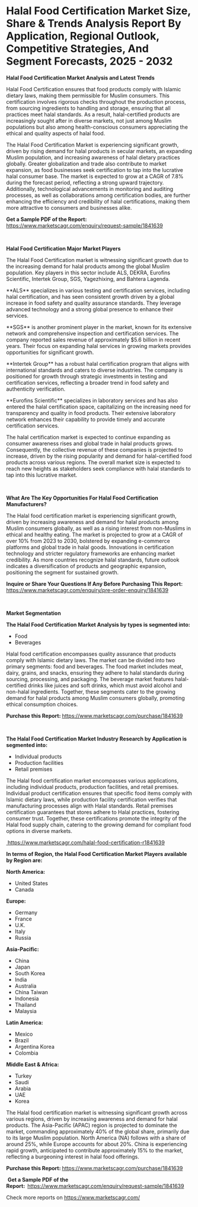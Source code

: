 <p><h1>Halal Food Certification Market Size, Share & Trends Analysis Report By Application, Regional Outlook, Competitive Strategies, And Segment Forecasts, 2025 - 2032</h1></p><p><strong>Halal Food Certification Market Analysis and Latest Trends</strong></p>
<p><p>Halal Food Certification ensures that food products comply with Islamic dietary laws, making them permissible for Muslim consumers. This certification involves rigorous checks throughout the production process, from sourcing ingredients to handling and storage, ensuring that all practices meet halal standards. As a result, halal-certified products are increasingly sought after in diverse markets, not just among Muslim populations but also among health-conscious consumers appreciating the ethical and quality aspects of halal food.</p><p>The Halal Food Certification Market is experiencing significant growth, driven by rising demand for halal products in secular markets, an expanding Muslim population, and increasing awareness of halal dietary practices globally. Greater globalization and trade also contribute to market expansion, as food businesses seek certification to tap into the lucrative halal consumer base. The market is expected to grow at a CAGR of 7.8% during the forecast period, reflecting a strong upward trajectory. Additionally, technological advancements in monitoring and auditing processes, as well as collaborations among certification bodies, are further enhancing the efficiency and credibility of halal certifications, making them more attractive to consumers and businesses alike.</p></p>
<p><strong>Get a Sample PDF of the Report:&nbsp;</strong> <a href="https://www.marketscagr.com/enquiry/request-sample/1841639?utm_campaign=2138&utm_medium=2&utm_source=Github&utm_content=ia&utm_term=09032025&utm_id=halal-food-certification">https://www.marketscagr.com/enquiry/request-sample/1841639</a></p>
<p>&nbsp;</p>
<p><strong>Halal Food Certification Major Market Players</strong></p>
<p><p>The Halal Food Certification market is witnessing significant growth due to the increasing demand for halal products among the global Muslim population. Key players in this sector include ALS, DEKRA, Eurofins Scientific, Intertek Group, SGS, Yagezhixing, and Bahtera Lagenda.</p><p>**ALS** specializes in various testing and certification services, including halal certification, and has seen consistent growth driven by a global increase in food safety and quality assurance standards. They leverage advanced technology and a strong global presence to enhance their services.</p><p>**SGS** is another prominent player in the market, known for its extensive network and comprehensive inspection and certification services. The company reported sales revenue of approximately $5.6 billion in recent years. Their focus on expanding halal services in growing markets provides opportunities for significant growth.</p><p>**Intertek Group** has a robust halal certification program that aligns with international standards and caters to diverse industries. The company is positioned for growth through strategic investments in testing and certification services, reflecting a broader trend in food safety and authenticity verification.</p><p>**Eurofins Scientific** specializes in laboratory services and has also entered the halal certification space, capitalizing on the increasing need for transparency and quality in food products. Their extensive laboratory network enhances their capability to provide timely and accurate certification services.</p><p>The halal certification market is expected to continue expanding as consumer awareness rises and global trade in halal products grows. Consequently, the collective revenue of these companies is projected to increase, driven by the rising popularity and demand for halal-certified food products across various regions. The overall market size is expected to reach new heights as stakeholders seek compliance with halal standards to tap into this lucrative market.</p></p>
<p>&nbsp;</p>
<p><strong>What Are The Key Opportunities For Halal Food Certification Manufacturers?</strong></p>
<p><p>The Halal food certification market is experiencing significant growth, driven by increasing awareness and demand for halal products among Muslim consumers globally, as well as a rising interest from non-Muslims in ethical and healthy eating. The market is projected to grow at a CAGR of over 10% from 2023 to 2030, bolstered by expanding e-commerce platforms and global trade in halal goods. Innovations in certification technology and stricter regulatory frameworks are enhancing market credibility. As more countries recognize halal standards, future outlook indicates a diversification of products and geographic expansion, positioning the segment for sustained growth.</p></p>
<p><strong>Inquire or Share Your Questions If Any Before Purchasing This Report:</strong> <a href="https://www.marketscagr.com/enquiry/pre-order-enquiry/1841639?utm_campaign=2138&utm_medium=2&utm_source=Github&utm_content=ia&utm_term=09032025&utm_id=halal-food-certification">https://www.marketscagr.com/enquiry/pre-order-enquiry/1841639</a></p>
<p>&nbsp;</p>
<p><strong>Market Segmentation</strong></p>
<p><strong>The Halal Food Certification Market Analysis by types is segmented into:</strong></p>
<p><ul><li>Food</li><li>Beverages</li></ul></p>
<p><p>Halal food certification encompasses quality assurance that products comply with Islamic dietary laws. The market can be divided into two primary segments: food and beverages. The food market includes meat, dairy, grains, and snacks, ensuring they adhere to halal standards during sourcing, processing, and packaging. The beverage market features halal-certified drinks like juices and soft drinks, which must avoid alcohol and non-halal ingredients. Together, these segments cater to the growing demand for halal products among Muslim consumers globally, promoting ethical consumption choices.</p></p>
<p><strong>Purchase this Report:&nbsp;</strong><a href="https://www.marketscagr.com/purchase/1841639?utm_campaign=2138&utm_medium=2&utm_source=Github&utm_content=ia&utm_term=09032025&utm_id=halal-food-certification">https://www.marketscagr.com/purchase/1841639</a></p>
<p>&nbsp;</p>
<p><strong>The Halal Food Certification Market Industry Research by Application is segmented into:</strong></p>
<p><ul><li>Individual products</li><li>Production facilities</li><li>Retail premises</li></ul></p>
<p><p>The Halal food certification market encompasses various applications, including individual products, production facilities, and retail premises. Individual product certification ensures that specific food items comply with Islamic dietary laws, while production facility certification verifies that manufacturing processes align with Halal standards. Retail premises certification guarantees that stores adhere to Halal practices, fostering consumer trust. Together, these certifications promote the integrity of the Halal food supply chain, catering to the growing demand for compliant food options in diverse markets.</p></p>
<p><a href="https://www.marketscagr.com/halal-food-certification-r1841639?utm_campaign=2138&utm_medium=2&utm_source=Github&utm_content=ia&utm_term=09032025&utm_id=halal-food-certification">&nbsp;https://www.marketscagr.com/halal-food-certification-r1841639</a></p>
<p><strong>In terms of Region, the Halal Food Certification Market Players available by Region are:</strong></p>
<p>
    <p> <strong> North America: </strong>
        <ul>
            <li>United States</li>
            <li>Canada</li>
        </ul>
        </p> 
    <p> <strong> Europe: </strong>
        <ul>
            <li>Germany</li>
            <li>France</li>
            <li>U.K.</li>
            <li>Italy</li>
            <li>Russia</li>
        </ul>
        </p> 
    <p> <strong> Asia-Pacific: </strong>
        <ul>
            <li>China</li>
            <li>Japan</li>
            <li>South Korea</li>
            <li>India</li>
            <li>Australia</li>
            <li>China Taiwan</li>
            <li>Indonesia</li>
            <li>Thailand</li>
            <li>Malaysia</li>
        </ul>
        </p> 
    <p> <strong> Latin America: </strong>
        <ul>
            <li>Mexico</li>
            <li>Brazil</li>
            <li>Argentina Korea</li>
            <li>Colombia</li>
        </ul>
        </p> 
    <p> <strong> Middle East & Africa: </strong>
        <ul>
            <li>Turkey</li>
            <li>Saudi</li>
            <li>Arabia</li>
            <li>UAE</li>
            <li>Korea</li>
        </ul>
    </p>
    </p>
<p><p>The Halal food certification market is witnessing significant growth across various regions, driven by increasing awareness and demand for halal products. The Asia-Pacific (APAC) region is projected to dominate the market, commanding approximately 40% of the global share, primarily due to its large Muslim population. North America (NA) follows with a share of around 25%, while Europe accounts for about 20%. China is experiencing rapid growth, anticipated to contribute approximately 15% to the market, reflecting a burgeoning interest in halal food offerings.</p></p>
<p><strong>Purchase this Report: </strong><a href="https://www.marketscagr.com/purchase/1841639?utm_campaign=2138&utm_medium=2&utm_source=Github&utm_content=ia&utm_term=09032025&utm_id=halal-food-certification">https://www.marketscagr.com/purchase/1841639</a></p>
<p>&nbsp;<strong>Get a Sample PDF of the Report:&nbsp;&nbsp;</strong><a href="https://www.marketscagr.com/enquiry/request-sample/1841639?utm_campaign=2138&utm_medium=2&utm_source=Github&utm_content=ia&utm_term=09032025&utm_id=halal-food-certification">https://www.marketscagr.com/enquiry/request-sample/1841639</a></p>
<p><strong></strong></p>
<p>Check more reports on <a href="https://www.marketscagr.com/?utm_campaign=2138&utm_medium=2&utm_source=Github&utm_content=ia&utm_term=09032025&utm_id=halal-food-certification">https://www.marketscagr.com/</a></p>